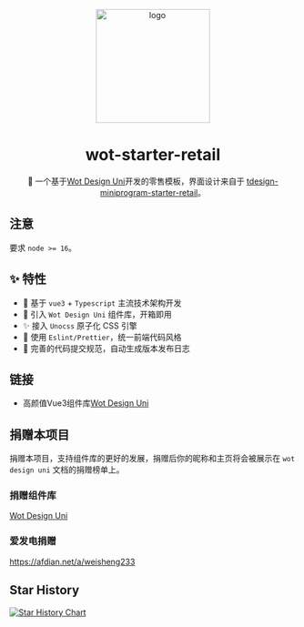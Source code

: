 <p align="center">
    <img alt="logo" src="https://wot-design-uni.cn/wot-design.png" width="200">
</p>

<h1 align="center">wot-starter-retail</h1>

<p align="center">📱 一个基于<a href="https://github.com/Moonofweisheng/wot-design-uni.git">Wot Design Uni</a>开发的零售模板，界面设计来自于
<a href="https://github.com/Tencent/tdesign-miniprogram-starter-retail">tdesign-miniprogram-starter-retail</a>。</p>


## 注意 
要求 `node >= 16`。



## ✨ 特性

- 🚀 基于 `vue3` + `Typescript` 主流技术架构开发
- 🚀 引入 `Wot Design Uni` 组件库，开箱即用
- ✨ 接入 `Unocss` 原子化 CSS 引擎
- 💪 使用 `Eslint/Prettier`，统一前端代码风格
- 💪 完善的代码提交规范，自动生成版本发布日志


## 链接

* 高颜值Vue3组件库[Wot Design Uni](https://github.com/Moonofweisheng/wot-design-uni.git)


## 捐赠本项目

捐赠本项目，支持组件库的更好的发展，捐赠后你的昵称和主页将会被展示在 `wot design uni` 文档的捐赠榜单上。

### 捐赠组件库
<a href="https://wot-design-uni.cn/reward/reward.html">Wot Design Uni</a>

### 爱发电捐赠

<a href="https://afdian.net/a/weisheng233">https://afdian.net/a/weisheng233</a>


## Star History

[![Star History Chart](https://api.star-history.com/svg?repos=Moonofweisheng/wot-starter-retail&type=Date)](https://star-history.com/#Moonofweisheng/wot-starter-retail&Date)



